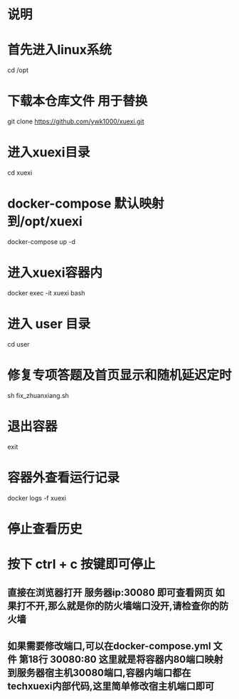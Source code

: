 # 说明
# 首先进入linux系统
cd /opt
# 下载本仓库文件 用于替换
git clone https://github.com/ywk1000/xuexi.git
# 进入xuexi目录
cd xuexi
# docker-compose 默认映射到/opt/xuexi
docker-compose up -d
# 进入xuexi容器内
docker exec -it xuexi bash
# 进入 user 目录
cd user
# 修复专项答题及首页显示和随机延迟定时
sh fix_zhuanxiang.sh
# 退出容器
exit
# 容器外查看运行记录
docker logs -f xuexi
# 停止查看历史
# 按下 ctrl + c 按键即可停止

## 直接在浏览器打开 服务器ip:30080 即可查看网页 如果打不开,那么就是你的防火墙端口没开,请检查你的防火墙
## 如果需要修改端口,可以在docker-compose.yml 文件 第18行 30080:80 这里就是将容器内80端口映射到服务器宿主机30080端口,容器内端口都在techxuexi内部代码,这里简单修改宿主机端口即可
